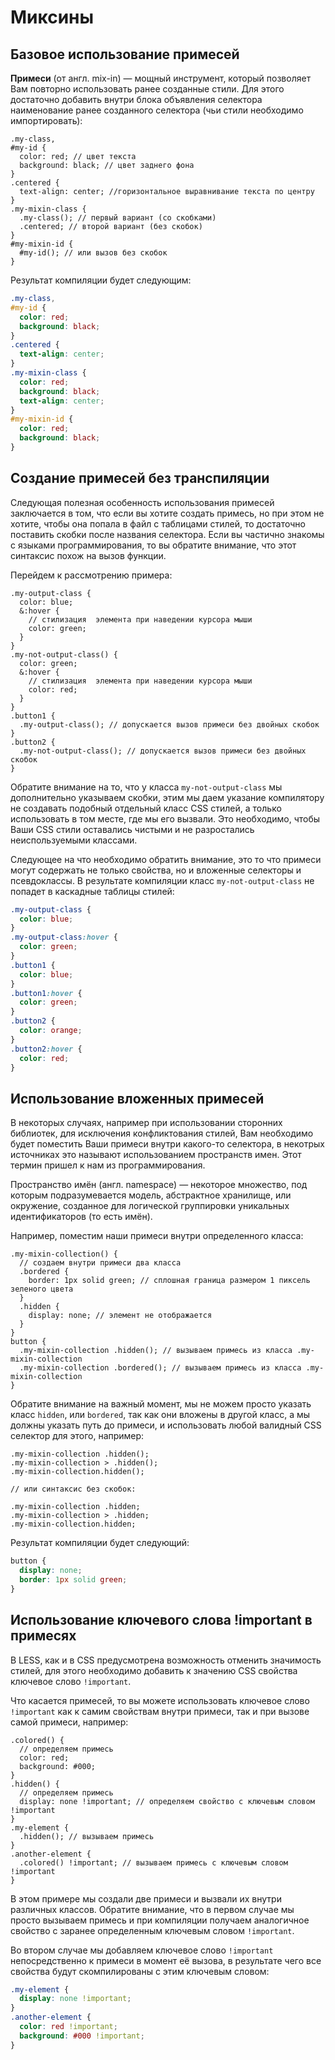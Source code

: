 # Миксины

## Базовое использование примесей

**Примеси** (от англ. mix-in) — мощный инструмент, который позволяет Вам повторно использовать ранее созданные стили. Для этого достаточно добавить внутри блока объявления селектора наименование ранее созданного селектора (чьи стили необходимо импортировать):

```less
.my-class,
#my-id {
  color: red; // цвет текста
  background: black; // цвет заднего фона
}
.centered {
  text-align: center; //горизонтальное выравнивание текста по центру
}
.my-mixin-class {
  .my-class(); // первый вариант (со скобками)
  .centered; // второй вариант (без скобок)
}
#my-mixin-id {
  #my-id(); // или вызов без скобок
}
```

Результат компиляции будет следующим:

```css
.my-class,
#my-id {
  color: red;
  background: black;
}
.centered {
  text-align: center;
}
.my-mixin-class {
  color: red;
  background: black;
  text-align: center;
}
#my-mixin-id {
  color: red;
  background: black;
}
```

## Создание примесей без транспиляции

Следующая полезная особенность использования примесей заключается в том, что если вы хотите создать примесь, но при этом не хотите, чтобы она попала в файл с таблицами стилей, то достаточно поставить скобки после названия селектора. Если вы частично знакомы с языками программирования, то вы обратите внимание, что этот синтаксис похож на вызов функции.

Перейдем к рассмотрению примера:

```less
.my-output-class {
  color: blue;
  &:hover {
    // стилизация  элемента при наведении курсора мыши
    color: green;
  }
}
.my-not-output-class() {
  color: green;
  &:hover {
    // стилизация  элемента при наведении курсора мыши
    color: red;
  }
}
.button1 {
  .my-output-class(); // допускается вызов примеси без двойных скобок
}
.button2 {
  .my-not-output-class(); // допускается вызов примеси без двойных скобок
}
```

Обратите внимание на то, что у класса `my-not-output-class` мы дополнительно указываем скобки, этим мы даем указание компилятору не создавать подобный отдельный класс CSS стилей, а только использовать в том месте, где мы его вызвали. Это необходимо, чтобы Ваши CSS стили оставались чистыми и не разростались неиспользуемыми классами.

Следующее на что необходимо обратить внимание, это то что примеси могут содержать не только свойства, но и вложенные селекторы и псевдоклассы. В результате компиляции класс `my-not-output-class` не попадет в каскадные таблицы стилей:

```css
.my-output-class {
  color: blue;
}
.my-output-class:hover {
  color: green;
}
.button1 {
  color: blue;
}
.button1:hover {
  color: green;
}
.button2 {
  color: orange;
}
.button2:hover {
  color: red;
}
```

## Использование вложенных примесей

В некоторых случаях, например при использовании сторонних библиотек, для исключения конфликтования стилей, Вам необходимо будет поместить Ваши примеси внутри какого-то селектора, в некотрых источниках это называют использованием пространств имен. Этот термин пришел к нам из программирования.

Пространство имён (англ. namespace) — некоторое множество, под которым подразумевается модель, абстрактное хранилище, или окружение, созданное для логической группировки уникальных идентификаторов (то есть имён).

Например, поместим наши примеси внутри определенного класса:

```less
.my-mixin-collection() {
  // создаем внутри примеси два класса
  .bordered {
    border: 1px solid green; // сплошная граница размером 1 пиксель зеленого цвета
  }
  .hidden {
    display: none; // элемент не отображается
  }
}
button {
  .my-mixin-collection .hidden(); // вызываем примесь из класса .my-mixin-collection
  .my-mixin-collection .bordered(); // вызываем примесь из класса .my-mixin-collection
}
```

Обратите внимание на важный момент, мы не можем просто указать класс `hidden`, или `bordered`, так как они вложены в другой класс, а мы должны указать путь до примеси, и использовать любой валидный CSS селектор для этого, например:

```less
.my-mixin-collection .hidden();
.my-mixin-collection > .hidden();
.my-mixin-collection.hidden();

// или синтаксис без скобок:

.my-mixin-collection .hidden;
.my-mixin-collection > .hidden;
.my-mixin-collection.hidden;
```

Результат компиляции будет следующий:

```css
button {
  display: none;
  border: 1px solid green;
}
```

## Использование ключевого слова !important в примесях

В LESS, как и в CSS предусмотрена возможность отменить значимость стилей, для этого необходимо добавить к значению CSS свойства ключевое слово `!important`.

Что касается примесей, то вы можете использовать ключевое слово `!important` как к самим свойствам внутри примеси, так и при вызове самой примеси, например:

```less
.colored() {
  // определяем примесь
  color: red;
  background: #000;
}
.hidden() {
  // определяем примесь
  display: none !important; // определяем свойство с ключевым словом !important
}
.my-element {
  .hidden(); // вызываем примесь
}
.another-element {
  .colored() !important; // вызываем примесь с ключевым словом !important
}
```

В этом примере мы создали две примеси и вызвали их внутри различных классов. Обратите внимание, что в первом случае мы просто вызываем примесь и при компиляции получаем аналогичное свойство с заранее определенным ключевым словом `!important`.

Во втором случае мы добавляем ключевое слово `!important` непосредственно к примеси в момент её вызова, в результате чего все свойства будут скомпилированы с этим ключевым словом:

```css
.my-element {
  display: none !important;
}
.another-element {
  color: red !important;
  background: #000 !important;
}
```
